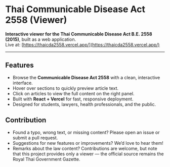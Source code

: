 # Thai Communicable Disease Act 2558 (Viewer)

**Interactive viewer for the Thai Communicable Disease Act B.E. 2558 (2015)**, built as a web application.  
Live at: [https://thaicda2558.vercel.app/](https://thaicda2558.vercel.app/)

---

## Features
- Browse the **Communicable Disease Act 2558** with a clean, interactive interface.
- Hover over sections to quickly preview article text.
- Click on articles to view the full content on the right panel.
- Built with **React + Vercel** for fast, responsive deployment.
- Designed for students, lawyers, health professionals, and the public.

## Contribution
- Found a typo, wrong text, or missing content? Please open an issue or submit a pull request.
- Suggestions for new features or improvements? We’d love to hear them!
- Remarks about the law content? Contributions are welcome, but note that this project provides only a viewer — the official source remains the Royal Thai Government Gazette.